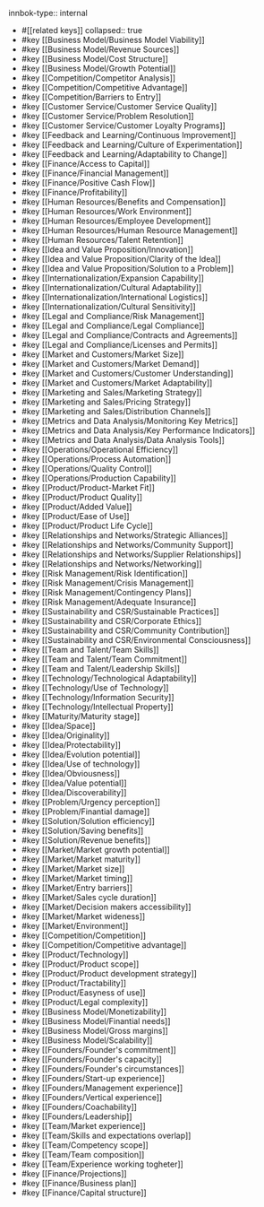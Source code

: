 innbok-type:: internal
- #[[related keys]]
collapsed:: true
- #key [[Business Model/Business Model Viability]]
- #key [[Business Model/Revenue Sources]]
- #key [[Business Model/Cost Structure]]
- #key [[Business Model/Growth Potential]]
- #key [[Competition/Competitor Analysis]]
- #key [[Competition/Competitive Advantage]]
- #key [[Competition/Barriers to Entry]]
- #key [[Customer Service/Customer Service Quality]]
- #key [[Customer Service/Problem Resolution]]
- #key [[Customer Service/Customer Loyalty Programs]]
- #key [[Feedback and Learning/Continuous Improvement]]
- #key [[Feedback and Learning/Culture of Experimentation]]
- #key [[Feedback and Learning/Adaptability to Change]]
- #key [[Finance/Access to Capital]]
- #key [[Finance/Financial Management]]
- #key [[Finance/Positive Cash Flow]]
- #key [[Finance/Profitability]]
- #key [[Human Resources/Benefits and Compensation]]
- #key [[Human Resources/Work Environment]]
- #key [[Human Resources/Employee Development]]
- #key [[Human Resources/Human Resource Management]]
- #key [[Human Resources/Talent Retention]]
- #key [[Idea and Value Proposition/Innovation]]
- #key [[Idea and Value Proposition/Clarity of the Idea]]
- #key [[Idea and Value Proposition/Solution to a Problem]]
- #key [[Internationalization/Expansion Capability]]
- #key [[Internationalization/Cultural Adaptability]]
- #key [[Internationalization/International Logistics]]
- #key [[Internationalization/Cultural Sensitivity]]
- #key [[Legal and Compliance/Risk Management]]
- #key [[Legal and Compliance/Legal Compliance]]
- #key [[Legal and Compliance/Contracts and Agreements]]
- #key [[Legal and Compliance/Licenses and Permits]]
- #key [[Market and Customers/Market Size]]
- #key [[Market and Customers/Market Demand]]
- #key [[Market and Customers/Customer Understanding]]
- #key [[Market and Customers/Market Adaptability]]
- #key [[Marketing and Sales/Marketing Strategy]]
- #key [[Marketing and Sales/Pricing Strategy]]
- #key [[Marketing and Sales/Distribution Channels]]
- #key [[Metrics and Data Analysis/Monitoring Key Metrics]]
- #key [[Metrics and Data Analysis/Key Performance Indicators]]
- #key [[Metrics and Data Analysis/Data Analysis Tools]]
- #key [[Operations/Operational Efficiency]]
- #key [[Operations/Process Automation]]
- #key [[Operations/Quality Control]]
- #key [[Operations/Production Capability]]
- #key [[Product/Product-Market Fit]]
- #key [[Product/Product Quality]]
- #key [[Product/Added Value]]
- #key [[Product/Ease of Use]]
- #key [[Product/Product Life Cycle]]
- #key [[Relationships and Networks/Strategic Alliances]]
- #key [[Relationships and Networks/Community Support]]
- #key [[Relationships and Networks/Supplier Relationships]]
- #key [[Relationships and Networks/Networking]]
- #key [[Risk Management/Risk Identification]]
- #key [[Risk Management/Crisis Management]]
- #key [[Risk Management/Contingency Plans]]
- #key [[Risk Management/Adequate Insurance]]
- #key [[Sustainability and CSR/Sustainable Practices]]
- #key [[Sustainability and CSR/Corporate Ethics]]
- #key [[Sustainability and CSR/Community Contribution]]
- #key [[Sustainability and CSR/Environmental Consciousness]]
- #key [[Team and Talent/Team Skills]]
- #key [[Team and Talent/Team Commitment]]
- #key [[Team and Talent/Leadership Skills]]
- #key [[Technology/Technological Adaptability]]
- #key [[Technology/Use of Technology]]
- #key [[Technology/Information Security]]
- #key [[Technology/Intellectual Property]]
- #key [[Maturity/Maturity stage]]
- #key [[Idea/Space]]
- #key [[Idea/Originality]]
- #key [[Idea/Protectability]]
- #key [[Idea/Evolution potential]]
- #key [[Idea/Use of technology]]
- #key [[Idea/Obviousness]]
- #key [[Idea/Value potential]]
- #key [[Idea/Discoverability]]
- #key [[Problem/Urgency perception]]
- #key [[Problem/Finantial damage]]
- #key [[Solution/Solution efficiency]]
- #key [[Solution/Saving benefits]]
- #key [[Solution/Revenue benefits]]
- #key [[Market/Market growth potential]]
- #key [[Market/Market maturity]]
- #key [[Market/Market size]]
- #key [[Market/Market timing]]
- #key [[Market/Entry barriers]]
- #key [[Market/Sales cycle duration]]
- #key [[Market/Decision makers accessibility]]
- #key [[Market/Market wideness]]
- #key [[Market/Environment]]
- #key [[Competition/Competition]]
- #key [[Competition/Competitive advantage]]
- #key [[Product/Technology]]
- #key [[Product/Product scope]]
- #key [[Product/Product development strategy]]
- #key [[Product/Tractability]]
- #key [[Product/Easyness of use]]
- #key [[Product/Legal complexity]]
- #key [[Business Model/Monetizability]]
- #key [[Business Model/Finantial needs]]
- #key [[Business Model/Gross margins]]
- #key [[Business Model/Scalability]]
- #key [[Founders/Founder's commitment]]
- #key [[Founders/Founder's capacity]]
- #key [[Founders/Founder's circumstances]]
- #key [[Founders/Start-up experience]]
- #key [[Founders/Management experience]]
- #key [[Founders/Vertical experience]]
- #key [[Founders/Coachability]]
- #key [[Founders/Leadership]]
- #key [[Team/Market experience]]
- #key [[Team/Skills and expectations overlap]]
- #key [[Team/Competency scope]]
- #key [[Team/Team composition]]
- #key [[Team/Experience working togheter]]
- #key [[Finance/Projections]]
- #key [[Finance/Business plan]]
- #key [[Finance/Capital structure]]















